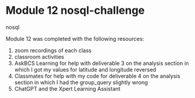 # Module 12 nosql-challenge
 nosql

Module 12 was completed with the following resources:
1) zoom recordings of each class
2) classroom activities
3) AskBCS Learning for help with deliverable 3 on the analysis section in which I got my values for latitude and longitude reversed
4) Classmates for help with my code for deliverable 4 on the analysis section in which I had the group_query slightly wrong
5) ChatGPT and the Xpert Learning Assistant
